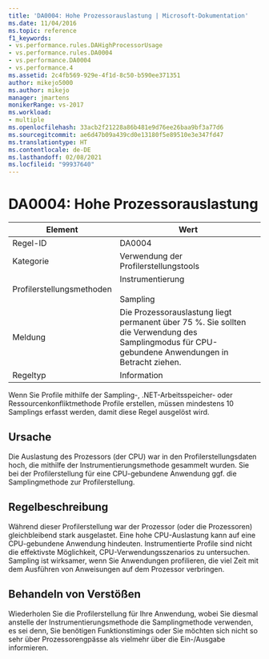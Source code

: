 ```yaml
---
title: 'DA0004: Hohe Prozessorauslastung | Microsoft-Dokumentation'
ms.date: 11/04/2016
ms.topic: reference
f1_keywords:
- vs.performance.rules.DAHighProcessorUsage
- vs.performance.rules.DA0004
- vs.performance.DA0004
- vs.performance.4
ms.assetid: 2c4fb569-929e-4f1d-8c50-b590ee371351
author: mikejo5000
ms.author: mikejo
manager: jmartens
monikerRange: vs-2017
ms.workload:
- multiple
ms.openlocfilehash: 33acb2f21228a86b481e9d76ee26baa9bf3a77d6
ms.sourcegitcommit: ae6d47b09a439cd0e13180f5e89510e3e347fd47
ms.translationtype: HT
ms.contentlocale: de-DE
ms.lasthandoff: 02/08/2021
ms.locfileid: "99937640"
---
```

# <a name="da0004-high-processor-usage"></a>DA0004: Hohe Prozessorauslastung

|Element|Wert|
|-|-|
|Regel-ID|DA0004|
|Kategorie|Verwendung der Profilerstellungstools|
|Profilerstellungsmethoden|Instrumentierung<br /><br /> Sampling|
|Meldung|Die Prozessorauslastung liegt permanent über 75 %. Sie sollten die Verwendung des Samplingmodus für CPU-gebundene Anwendungen in Betracht ziehen.|
|Regeltyp|Information|

 Wenn Sie Profile mithilfe der Sampling-, .NET-Arbeitsspeicher- oder Ressourcenkonfliktmethode Profile erstellen, müssen mindestens 10 Samplings erfasst werden, damit diese Regel ausgelöst wird.

## <a name="cause"></a>Ursache
 Die Auslastung des Prozessors (der CPU) war in den Profilerstellungsdaten hoch, die mithilfe der Instrumentierungsmethode gesammelt wurden. Sie bei der Profilerstellung für eine CPU-gebundene Anwendung ggf. die Samplingmethode zur Profilerstellung.

## <a name="rule-description"></a>Regelbeschreibung
 Während dieser Profilerstellung war der Prozessor (oder die Prozessoren) gleichbleibend stark ausgelastet. Eine hohe CPU-Auslastung kann auf eine CPU-gebundene Anwendung hindeuten. Instrumentierte Profile sind nicht die effektivste Möglichkeit, CPU-Verwendungsszenarios zu untersuchen. Sampling ist wirksamer, wenn Sie Anwendungen profilieren, die viel Zeit mit dem Ausführen von Anweisungen auf dem Prozessor verbringen.

## <a name="how-to-fix-violations"></a>Behandeln von Verstößen
 Wiederholen Sie die Profilerstellung für Ihre Anwendung, wobei Sie diesmal anstelle der Instrumentierungsmethode die Samplingmethode verwenden, es sei denn, Sie benötigen Funktionstimings oder Sie möchten sich nicht so sehr über Prozessorengpässe als vielmehr über die Ein-/Ausgabe informieren.
